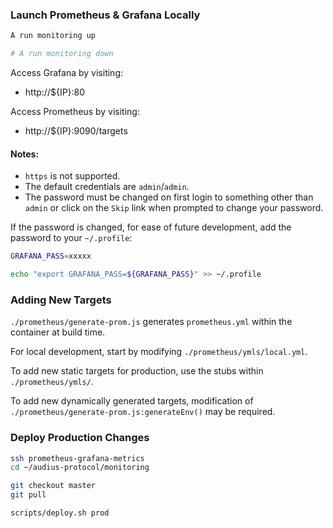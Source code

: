### Launch Prometheus & Grafana Locally

```bash
A run monitoring up

# A run monitoring down
```

Access Grafana by visiting:

* http://${IP}:80

Access Prometheus by visiting:

* http://${IP}:9090/targets

#### Notes:

* `https` is not supported.
* The default credentials are `admin`/`admin`.
* The password must be changed on first login to something other than `admin`
  or click on the `Skip` link when prompted to change your password.

If the password is changed, for ease of future development, add the password to your
`~/.profile`:

```bash
GRAFANA_PASS=xxxxx

echo "export GRAFANA_PASS=${GRAFANA_PASS}" >> ~/.profile
```

### Adding New Targets

`./prometheus/generate-prom.js` generates `prometheus.yml` within the
container at build time.

For local development, start by modifying
`./prometheus/ymls/local.yml`.

To add new static targets for production, use the stubs within
`./prometheus/ymls/`.

To add new dynamically generated targets, modification of
`./prometheus/generate-prom.js:generateEnv()` may be required.

### Deploy Production Changes

```bash
ssh prometheus-grafana-metrics
cd ~/audius-protocol/monitoring

git checkout master
git pull

scripts/deploy.sh prod
```
